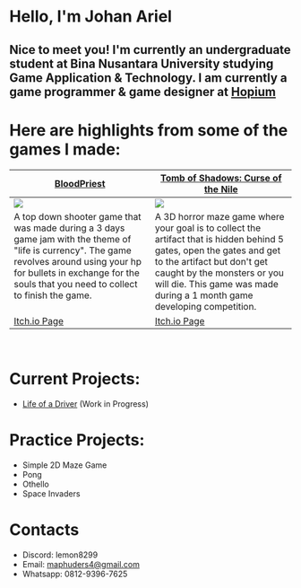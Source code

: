 # Hello, I'm Johan Ariel

Nice to meet you! I'm currently an undergraduate student at Bina Nusantara University studying Game Application & Technology. I am currently a game programmer & game designer at [Hopium](https://hopium.itch.io/)
---
# Here are highlights from some of the games I made:

<table width="100%">
  <thead>
    <tr>
      <th width="50%"><a href="https://hopiummoon.itch.io/bloodpriest">BloodPriest</a></th>
      <th width="50%"><a href="[https://hopiummoon.itch.io/tomb-of-shadows-curse-of-the-nile](https://github.com/Lemun8/Tomb-of-Shadows-Curse-of-the-Nile)">Tomb of Shadows: Curse of the Nile</a></th>
    </tr>
  </thead>
  <tbody>
    <tr>
      <td><img src="https://github.com/Lemun8/Lemun8/assets/107360799/9f08574e-7361-46a9-bd62-b1472736e96c"/></td>
      <td><img src="https://github.com/Lemun8/Lemun8/assets/107360799/184d1108-7f48-4729-9e67-9e53d8578b2f"/></td>
    </tr>
    <tr>
      <td valign="text-top">A top down shooter game that was made during a 3 days game jam with the theme of "life is currency". The game revolves around using your hp for bullets in exchange for the souls that you need to collect to finish the game.</td>
      <td valign="text-top"">A 3D horror maze game where your goal is to collect the artifact that is hidden behind 5 gates, open the gates and get to the artifact but don't get caught by the monsters or you will die. This game was made during a 1 month game developing competition.<div></div></td>
    </tr>
    <tr>
      <td><a href="https://hopiummoon.itch.io/bloodpriest">Itch.io Page</td>
      <td><a href="https://hopiummoon.itch.io/tomb-of-shadows-curse-of-the-nile">Itch.io Page</td>
    </tr>
    <tr>
    </tr>
  </tbody>
</table>
<br>

# Current Projects:
- [Life of a Driver](https://github.com/Lemun8/Life-of-a-Driver) (Work in Progress)

# Practice Projects:
- Simple 2D Maze Game
- Pong
- Othello
- Space Invaders

# Contacts
- Discord: lemon8299
- Email: maphuders4@gmail.com
- Whatsapp: 0812-9396-7625
